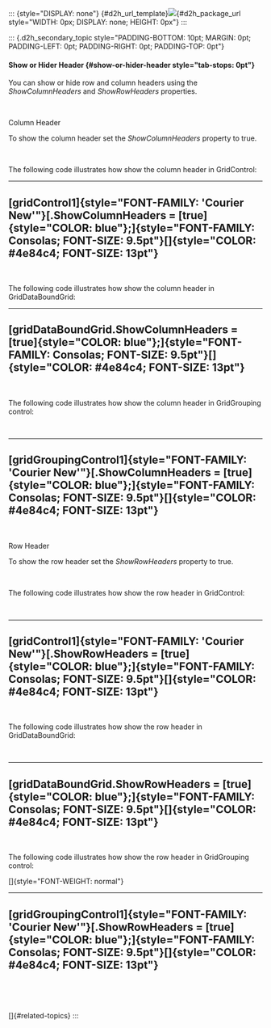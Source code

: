 ::: {style="DISPLAY: none"}
[](ms-xhelp:///?Id=d2h_url_template){#d2h_url_template}![](!package_url!){#d2h_package_url style="WIDTH: 0px; DISPLAY: none; HEIGHT: 0px"}
:::

::: {.d2h_secondary_topic style="PADDING-BOTTOM: 10pt; MARGIN: 0pt; PADDING-LEFT: 0pt; PADDING-RIGHT: 0pt; PADDING-TOP: 0pt"}
#### Show or Hider Header {#show-or-hider-header style="tab-stops: 0pt"}

You can show or hide row and column headers using the *ShowColumnHeaders* and *ShowRowHeaders* properties.

 

Column Header

To show the column header set the *ShowColumnHeaders* property to true.

 

The following code illustrates how show the column header in GridControl:

  -------------------------------------------------------------------------------------------------------------------------------------------------------------------------------------------------------
  [gridControl1]{style="FONT-FAMILY: 'Courier New'"}[.ShowColumnHeaders = [true]{style="COLOR: blue"};]{style="FONT-FAMILY: Consolas; FONT-SIZE: 9.5pt"}**[]{style="COLOR: #4e84c4; FONT-SIZE: 13pt"}**
  -------------------------------------------------------------------------------------------------------------------------------------------------------------------------------------------------------

 

The following code illustrates how show the column header in GridDataBoundGrid:

  ----------------------------------------------------------------------------------------------------------------------------------------------------------------------
  [gridDataBoundGrid.ShowColumnHeaders = [true]{style="COLOR: blue"};]{style="FONT-FAMILY: Consolas; FONT-SIZE: 9.5pt"}**[]{style="COLOR: #4e84c4; FONT-SIZE: 13pt"}**
  ----------------------------------------------------------------------------------------------------------------------------------------------------------------------

 

The following code illustrates how show the column header in GridGrouping control:

 

  ---------------------------------------------------------------------------------------------------------------------------------------------------------------------------------------------------------------
  [gridGroupingControl1]{style="FONT-FAMILY: 'Courier New'"}[.ShowColumnHeaders = [true]{style="COLOR: blue"};]{style="FONT-FAMILY: Consolas; FONT-SIZE: 9.5pt"}**[]{style="COLOR: #4e84c4; FONT-SIZE: 13pt"}**
  ---------------------------------------------------------------------------------------------------------------------------------------------------------------------------------------------------------------

 

Row Header

To show the row header set the *ShowRowHeaders* property to true.

 

The following code illustrates how show the row header in GridControl:

 

  ----------------------------------------------------------------------------------------------------------------------------------------------------------------------------------------------------
  [gridControl1]{style="FONT-FAMILY: 'Courier New'"}[.ShowRowHeaders = [true]{style="COLOR: blue"};]{style="FONT-FAMILY: Consolas; FONT-SIZE: 9.5pt"}**[]{style="COLOR: #4e84c4; FONT-SIZE: 13pt"}**
  ----------------------------------------------------------------------------------------------------------------------------------------------------------------------------------------------------

 

The following code illustrates how show the row header in GridDataBoundGrid:

 

  -------------------------------------------------------------------------------------------------------------------------------------------------------------------
  [gridDataBoundGrid.ShowRowHeaders = [true]{style="COLOR: blue"};]{style="FONT-FAMILY: Consolas; FONT-SIZE: 9.5pt"}**[]{style="COLOR: #4e84c4; FONT-SIZE: 13pt"}**
  -------------------------------------------------------------------------------------------------------------------------------------------------------------------

 

The following code illustrates how show the row header in GridGrouping control:

[]{style="FONT-WEIGHT: normal"} 

  ------------------------------------------------------------------------------------------------------------------------------------------------------------------------------------------------------------
  [gridGroupingControl1]{style="FONT-FAMILY: 'Courier New'"}[.ShowRowHeaders = [true]{style="COLOR: blue"};]{style="FONT-FAMILY: Consolas; FONT-SIZE: 9.5pt"}**[]{style="COLOR: #4e84c4; FONT-SIZE: 13pt"}**
  ------------------------------------------------------------------------------------------------------------------------------------------------------------------------------------------------------------

 

 

[]{#related-topics}
:::
